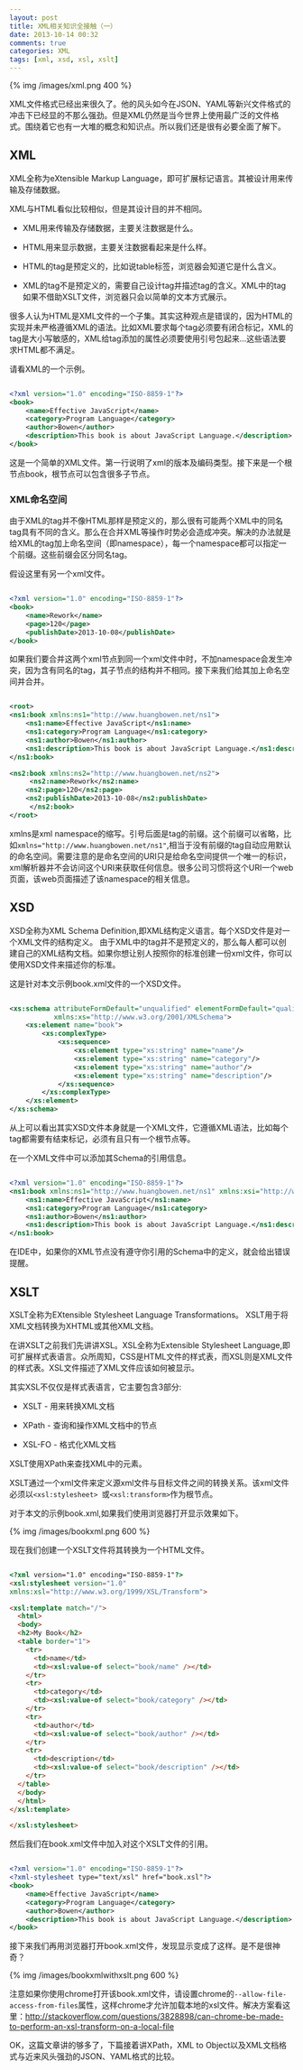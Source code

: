 ```yaml
---
layout: post
title: XML相关知识全接触（一）
date: 2013-10-14 00:32
comments: true
categories: XML
tags: [xml, xsd, xsl, xslt] 
---
```


{% img /images/xml.png 400 %}

XML文件格式已经出来很久了。他的风头如今在JSON、YAML等新兴文件格式的冲击下已经显的不那么强劲。但是XML仍然是当今世界上使用最广泛的文件格式。围绕着它也有一大堆的概念和知识点。所以我们还是很有必要全面了解下。

<!-- more -->

## XML

XML全称为eXtensible Markup Language，即可扩展标记语言。其被设计用来传输及存储数据。

XML与HTML看似比较相似，但是其设计目的并不相同。

* XML用来传输及存储数据，主要关注数据是什么。

* HTML用来显示数据，主要关注数据看起来是什么样。

* HTML的tag是预定义的，比如说table标签，浏览器会知道它是什么含义。

* XML的tag不是预定义的，需要自己设计tag并描述tag的含义。XML中的tag如果不借助XSLT文件，浏览器只会以简单的文本方式展示。

很多人认为HTML是XML文件的一个子集。其实这种观点是错误的，因为HTML的实现并未严格遵循XML的语法。比如XML要求每个tag必须要有闭合标记，XML的tag是大小写敏感的，XML给tag添加的属性必须要使用引号包起来…这些语法要求HTML都不满足。

请看XML的一个示例。

```xml book.xml 

<?xml version="1.0" encoding="ISO-8859-1"?>
<book>
    <name>Effective JavaScript</name>
    <category>Program Language</category>
    <author>Bowen</author>
    <description>This book is about JavaScript Language.</description>
</book>

```
这是一个简单的XML文件。第一行说明了xml的版本及编码类型。接下来是一个根节点book，根节点可以包含很多子节点。

### XML命名空间

由于XML的tag并不像HTML那样是预定义的，那么很有可能两个XML中的同名tag具有不同的含义。那么在合并XML等操作时势必会造成冲突。解决的办法就是给XML的tag加上命名空间（即namespace），每一个namespace都可以指定一个前缀。这些前缀会区分同名tag。

假设这里有另一个xml文件。

```xml anotherBook.xml

<?xml version="1.0" encoding="ISO-8859-1"?>
<book>
    <name>Rework</name>
    <page>120</page>
    <publishDate>2013-10-08</publishDate>
</book>

```

如果我们要合并这两个xml节点到同一个xml文件中时，不加namespace会发生冲突，因为含有同名的tag，其子节点的结构并不相同。接下来我们给其加上命名空间并合并。

```xml combined.xml

<root>
<ns1:book xmlns:ns1="http://www.huangbowen.net/ns1">
    <ns1:name>Effective JavaScript</ns1:name>
    <ns1:category>Program Language</ns1:category>
    <ns1:author>Bowen</ns1:author>
    <ns1:description>This book is about JavaScript Language.</ns1:description>
</ns1:book>

<ns2:book xmlns:ns2="http://www.huangbowen.net/ns2">
     <ns2:name>Rework</ns2:name>
    <ns2:page>120</ns2:page>
    <ns2:publishDate>2013-10-08</ns2:publishDate>
     </ns2:book>
</root>


```

xmlns是xml namespace的缩写。引号后面是tag的前缀。这个前缀可以省略，比如`xmlns="http://www.huangbowen.net/ns1"`,相当于没有前缀的tag自动应用默认的命名空间。需要注意的是命名空间的URI只是给命名空间提供一个唯一的标识，xml解析器并不会访问这个URI来获取任何信息。很多公司习惯将这个URI一个web页面，该web页面描述了该namespace的相关信息。

## XSD

XSD全称为XML Schema Definition,即XML结构定义语言。每个XSD文件是对一个XML文件的结构定义。
由于XML中的tag并不是预定义的，那么每人都可以创建自己的XML结构文档。如果你想让别人按照你的标准创建一份xml文件，你可以使用XSD文件来描述你的标准。

这是针对本文示例book.xml文件的一个XSD文件。

```xml book.xsd

<xs:schema attributeFormDefault="unqualified" elementFormDefault="qualified"
           xmlns:xs="http://www.w3.org/2001/XMLSchema">
    <xs:element name="book">
        <xs:complexType>
            <xs:sequence>
                <xs:element type="xs:string" name="name"/>
                <xs:element type="xs:string" name="category"/>
                <xs:element type="xs:string" name="author"/>
                <xs:element type="xs:string" name="description"/>
            </xs:sequence>
        </xs:complexType>
    </xs:element>
</xs:schema>

```

从上可以看出其实XSD文件本身就是一个XML文件，它遵循XML语法，比如每个tag都需要有结束标记，必须有且只有一个根节点等。

在一个XML文件中可以添加其Schema的引用信息。

```xml book.xml

<?xml version="1.0" encoding="ISO-8859-1"?>
<ns1:book xmlns:ns1="http://www.huangbowen.net/ns1" xmlns:xsi="http://www.w3.org/2001/XMLSchema-instance" xsi:targetLocation="http://www.huangbowen.net/book.xsd">
    <ns1:name>Effective JavaScript</ns1:name>
    <ns1:category>Program Language</ns1:category>
    <ns1:author>Bowen</ns1:author>
    <ns1:description>This book is about JavaScript Language.</ns1:description>
</ns1:book>

```

在IDE中，如果你的XML节点没有遵守你引用的Schema中的定义，就会给出错误提醒。


## XSLT

XSLT全称为EXtensible Stylesheet Language Transformations。 XSLT用于将XML文档转换为XHTML或其他XML文档。

在讲XSLT之前我们先讲讲XSL。XSL全称为Extensible Stylesheet Language,即可扩展样式表语言。众所周知，CSS是HTML文件的样式表，而XSL则是XML文件的样式表。XSL文件描述了XML文件应该如何被显示。

其实XSL不仅仅是样式表语言，它主要包含3部分:

* XSLT - 用来转换XML文档

* XPath - 查询和操作XML文档中的节点

* XSL-FO - 格式化XML文档

XSLT使用XPath来查找XML中的元素。

XSLT通过一个xml文件来定义源xml文件与目标文件之间的转换关系。该xml文件必须以`<xsl:stylesheet> `或`<xsl:transform>`作为根节点。

对于本文的示例book.xml,如果我们使用浏览器打开显示效果如下。

{% img /images/bookxml.png 600 %}

现在我们创建一个XSLT文件将其转换为一个HTML文件。

```html book.xsl

<?xml version="1.0" encoding="ISO-8859-1"?>
<xsl:stylesheet version="1.0"
xmlns:xsl="http://www.w3.org/1999/XSL/Transform">

<xsl:template match="/">
  <html>
  <body>
  <h2>My Book</h2>
  <table border="1">
    <tr>
      <td>name</td>
      <td><xsl:value-of select="book/name" /></td>
    </tr>
    <tr>
      <td>category</td>
      <td><xsl:value-of select="book/category" /></td>
    </tr>
    <tr>
      <td>author</td>
      <td><xsl:value-of select="book/author" /></td>
    </tr>
    <tr>
      <td>description</td>
      <td><xsl:value-of select="book/description" /></td>
    </tr>
  </table>
  </body>
  </html>
</xsl:template>

</xsl:stylesheet>

```

然后我们在book.xml文件中加入对这个XSLT文件的引用。

```xml book.xml

<?xml version="1.0" encoding="ISO-8859-1"?>
<?xml-stylesheet type="text/xsl" href="book.xsl"?>
<book>
    <name>Effective JavaScript</name>
    <category>Program Language</category>
    <author>Bowen</author>
    <description>This book is about JavaScript Language.</description>
</book>

```

接下来我们再用浏览器打开book.xml文件，发现显示变成了这样。是不是很神奇？

{% img /images/bookxmlwithxslt.png 600 %}

注意如果你使用chrome打开该book.xml文件，请设置chrome的`--allow-file-access-from-files`属性，这样chrome才允许加载本地的xsl文件。解决方案看这里：<http://stackoverflow.com/questions/3828898/can-chrome-be-made-to-perform-an-xsl-transform-on-a-local-file>


OK，这篇文章讲的够多了，下篇接着讲XPath，XML to Object以及XML文档格式与近来风头强劲的JSON、YAML格式的比较。














